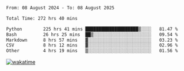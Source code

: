 <!--START_SECTION:waka-->

```txt
From: 08 August 2024 - To: 08 August 2025

Total Time: 272 hrs 40 mins

Python        225 hrs 41 mins ████████████████████▒░░░░   81.47 %
Bash          26 hrs 25 mins  ██▒░░░░░░░░░░░░░░░░░░░░░░   09.54 %
Markdown      8 hrs 57 mins   ▓░░░░░░░░░░░░░░░░░░░░░░░░   03.23 %
CSV           8 hrs 12 mins   ▓░░░░░░░░░░░░░░░░░░░░░░░░   02.96 %
Other         4 hrs 19 mins   ▒░░░░░░░░░░░░░░░░░░░░░░░░   01.56 %
```

<!--END_SECTION:waka-->
[![wakatime](https://wakatime.com/badge/user/5f89a63a-5294-4958-ad30-2b3455e63f2a.svg)](https://wakatime.com/@5f89a63a-5294-4958-ad30-2b3455e63f2a)
